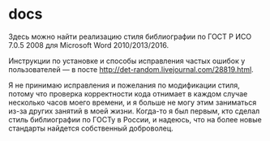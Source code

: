 docs
====

Здесь можно найти реализацию стиля библиографии по ГОСТ Р ИСО 7.0.5 2008 для Microsoft Word 2010/2013/2016.

Инструкции по установке и способы исправления частых ошибок у пользователей — в посте http://det-random.livejournal.com/28819.html.

Я не принимаю исправления и пожелания по модификации стиля, потому что проверка корректности кода отнимает в каждом случае несколько часов моего времени, и я больше не могу этим заниматься из-за других занятий в моей жизни. Когда-то я был первым, кто сделал стиль библиографии по ГОСТу в России, и надеюсь, что на более новые стандарты найдется собственный доброволец.
